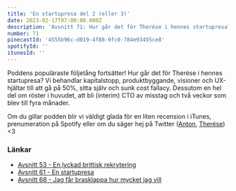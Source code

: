 ```yaml
---
title: 'En startupresa del 2 (eller 3)'
date: 2023-02-17T07:00:00.000Z
description: 'Avsnitt 71: Hur går det för Therése i hennes startupresa? Kapitalstopp, (interim) CTO av misstag, sunk cost fallacy, röster i huvudet och mycket annat.'
number: 71
pinecastId: '4555b96c-d019-4f88-9fc0-784e93455ce8'
spotifyId: ''
itunesId: ''
---
```


Poddens populäraste följetång fortsätter! Hur går det för Therése i hennes startupresa? Vi behandlar kapitalstopp, produktbyggande, visioner och UX-hjältar till att gå på 50%, sitta själv och sunk cost fallacy. Dessutom en hel del om röster i huvudet, att bli (interim) CTO av misstag och två veckor som blev till fyra månader.

Om du gillar podden blir vi väldigt glada för en liten recension i iTunes, prenumeration på Spotify eller om du säger hej på Twitter ([Anton](https://twitter.com/Awnton), [Therése](https://twitter.com/tkomstadius)) &lt;3

### Länkar

- [Avsnitt 53 - En lyckad brittisk rekrytering](https://asdf.pizza/53-en-lyckad-brittisk-rekrytering/)
- [Avsnitt 61 - En startupresa](https://asdf.pizza/61-en-startupresa/)
- [Avsnitt 68 - Jag får brasklappa hur mycket jag vill](https://asdf.pizza/68-jag-far-brasklappa-hur-mycket-jag-vill/)
